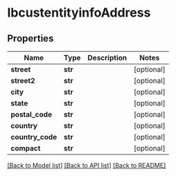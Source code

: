 # IbcustentityinfoAddress

## Properties
Name | Type | Description | Notes
------------ | ------------- | ------------- | -------------
**street** | **str** |  | [optional] 
**street2** | **str** |  | [optional] 
**city** | **str** |  | [optional] 
**state** | **str** |  | [optional] 
**postal_code** | **str** |  | [optional] 
**country** | **str** |  | [optional] 
**country_code** | **str** |  | [optional] 
**compact** | **str** |  | [optional] 

[[Back to Model list]](../README.md#documentation-for-models) [[Back to API list]](../README.md#documentation-for-api-endpoints) [[Back to README]](../README.md)


